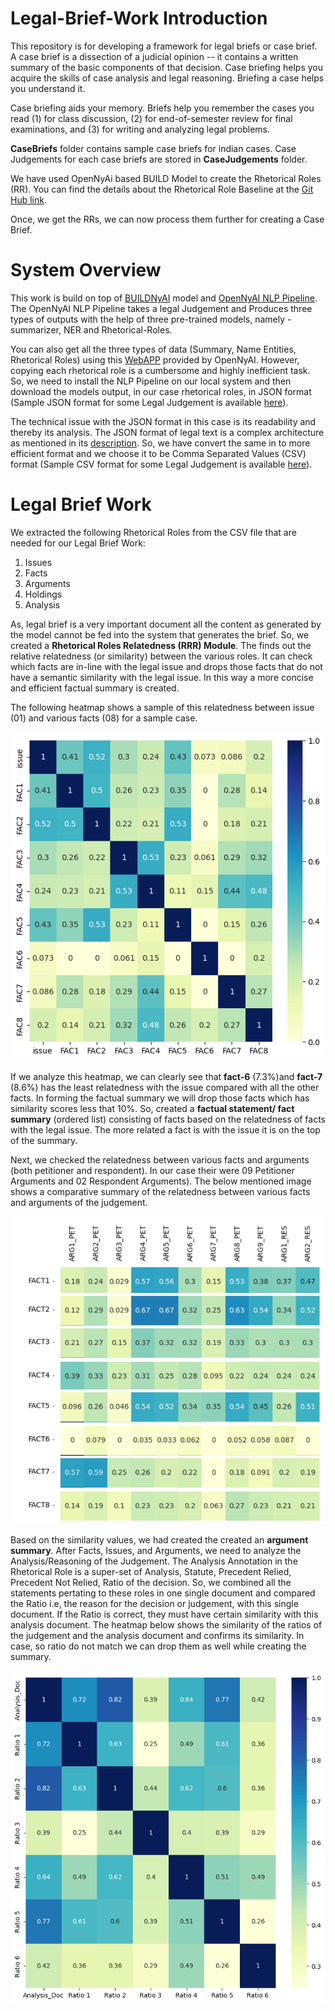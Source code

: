 # Legal-Brief-Work Introduction
This repository is for developing a framework for legal briefs or case brief. A case brief is a dissection of a judicial opinion -- it contains a written summary of the basic components of that decision. Case briefing helps you acquire the skills of case analysis and legal reasoning. Briefing a case helps you understand it.  

Case briefing aids your memory. Briefs help you remember the cases you read (1) for class discussion, (2) for end-of-semester review for final examinations, and (3) for writing and analyzing legal problems. 

**CaseBriefs** folder contains sample case briefs for indian cases. Case Judgements for each case briefs are stored in **CaseJudgements** folder.

We have used OpenNyAi based BUILD Model to create the Rhetorical Roles (RR). You can find the details about the Rhetorical Role Baseline at the [Git Hub link](https://github.com/Legal-NLP-EkStep/rhetorical-role-baseline). 

Once, we get the RRs, we can now process them further for creating a Case Brief.

# System Overview

This work is build on top of [BUILDNyAI](https://legal-nlp-ekstep.github.io/Competitions/Rhetorical-Role/) model and [OpenNyAI NLP Pipeline](https://github.com/OpenNyAI/Opennyai). The OpenNyAI NLP Pipeline takes a legal Judgement and Produces three types of outputs with the help of three pre-trained models, namely - summarizer, NER and Rhetorical-Roles. 

You can also get all the three types of data (Summary, Name Entities, Rhetorical Roles) using this [WebAPP](https://summarizer-fer6v2lowq-uc.a.run.app/) provided by OpenNyAI. However, copying each rhetorical role is a cumbersome and highly inefficient task. So, we need to install the NLP Pipeline on our local system and then download the models output, in our case rhetorical roles, in JSON format (Sample JSON format for some Legal Judgement is available [here](https://github.com/suahmed31/Legal-Brief-Work/tree/main/JSON-Files)).

The technical issue with the JSON format in this case is its readability and thereby its analysis. The JSON format of legal text is a complex architecture as mentioned in its [description](https://github.com/Legal-NLP-EkStep/rhetorical-role-baseline). So, we have convert the same in to more efficient format and we choose it to be Comma Separated Values (CSV) format (Sample CSV format for some Legal Judgement is available [here](https://github.com/suahmed31/Legal-Brief-Work/tree/main/CSV)).

# Legal Brief Work

We extracted the following Rhetorical Roles from the CSV file that are needed for our Legal Brief Work:

1. Issues
2. Facts
3. Arguments
4. Holdings
5. Analysis

As, legal brief is a very important document all the content as generated by the model cannot be fed into the system that generates the brief. So, we created a **Rhetorical Roles Relatedness (RRR) Module**. The finds out the relative relatedness (or similarity) between the various roles. It can check which facts are in-line with the legal issue and drops those facts that do not have a semantic similarity with the legal issue. In this way a more concise and efficient factual summary is created. 

The following heatmap shows a sample of this relatedness between issue (01) and various facts (08) for a sample case.

![image](https://github.com/suahmed31/Legal-Brief-Work/blob/main/imgs/Issue-Facts-Heatmap.png)

If we analyze this heatmap, we can clearly see that **fact-6** (7.3%)and **fact-7** (8.6%) has the least relatedness with the issue compared with all the other facts. In forming the factual summary we will drop those facts which has similarity scores less that 10%. So, created a **factual statement/ fact summary** (ordered list) consisting of facts based on the relatedness of facts with the legal issue. The more related a fact is with the issue it is on the top of the summary.

Next, we checked the relatedness between various facts and arguments (both petitioner and respondent). In our case their were 09 Petitioner Arguments and 02 Respondent Arguments). The below mentioned image shows a comparative summary of the relatedness between various facts and arguments of the judgement.

![ComparisonSummary-Facts-Arguments](https://github.com/suahmed31/Legal-Brief-Work/blob/main/imgs/ComparisonSummary-Facts-Arguments.png)

Based on the similarity values, we had created the created an **argument summary**. After Facts, Issues, and Arguments, we need to analyze the Analysis/Reasoning of the Judgement. The Analysis Annotation in the Rhetorical Role is a super-set of Analysis, Statute, Precedent Relied, Precedent Not Relied, Ratio of the decision. So, we combined all the statements pertating to these roles in one single document and compared the Ratio i.e, the reason for the decision or judgement, with this single document. If the Ratio is correct, they must have certain similarity with this analysis document. The heatmap below shows the similarity of the ratios of the judgement and the analysis document and confirms its similarity. In case, so ratio do not match we can drop them as well while creating the summary.

![Ratio-Analysis](https://github.com/suahmed31/Legal-Brief-Work/blob/main/imgs/analysis-ratio-Heatmap.png)




